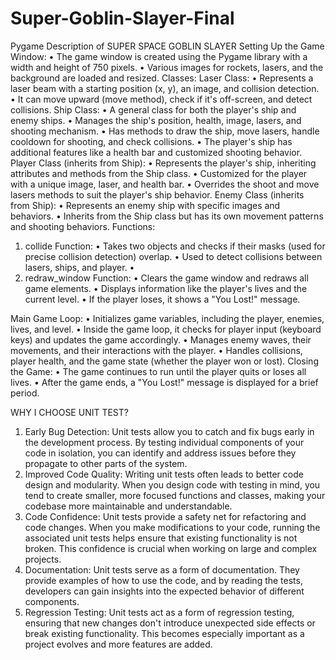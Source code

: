 # Super-Goblin-Slayer-Final
Pygame
Description of SUPER SPACE GOBLIN SLAYER
Setting Up the Game Window:
•	The game window is created using the Pygame library with a width and height of 750 pixels.
•	Various images for rockets, lasers, and the background are loaded and resized.
Classes:
Laser Class:
•	Represents a laser beam with a starting position (x, y), an image, and collision detection.
•	It can move upward (move method), check if it's off-screen, and detect collisions.
Ship Class:
•	A general class for both the player's ship and enemy ships.
•	Manages the ship's position, health, image, lasers, and shooting mechanism.
•	Has methods to draw the ship, move lasers, handle cooldown for shooting, and check collisions.
•	The player's ship has additional features like a health bar and customized shooting behavior.
Player Class (inherits from Ship):
•	Represents the player's ship, inheriting attributes and methods from the Ship class.
•	Customized for the player with a unique image, laser, and health bar.
•	Overrides the shoot and move lasers methods to suit the player's ship behavior.
Enemy Class (inherits from Ship):
•	Represents an enemy ship with specific images and behaviors.
•	Inherits from the Ship class but has its own movement patterns and shooting behaviors.
Functions:
1.	collide Function:
•	Takes two objects and checks if their masks (used for precise collision detection) overlap.
•	Used to detect collisions between lasers, ships, and player.
•	
2.	redraw_window Function:
•	Clears the game window and redraws all game elements.
•	Displays information like the player's lives and the current level.
•	If the player loses, it shows a "You Lost!" message.



Main Game Loop:
•	Initializes game variables, including the player, enemies, lives, and level.
•	Inside the game loop, it checks for player input (keyboard keys) and updates the game accordingly.
•	Manages enemy waves, their movements, and their interactions with the player.
•	Handles collisions, player health, and the game state (whether the player won or lost).
Closing the Game:
•	The game continues to run until the player quits or loses all lives.
•	After the game ends, a "You Lost!" message is displayed for a brief period.

WHY I CHOOSE UNIT TEST?
1.	Early Bug Detection: Unit tests allow you to catch and fix bugs early in the development process. By testing individual components of your code in isolation, you can identify and address issues before they propagate to other parts of the system.
2.	Improved Code Quality: Writing unit tests often leads to better code design and modularity. When you design code with testing in mind, you tend to create smaller, more focused functions and classes, making your codebase more maintainable and understandable.
3.	Code Confidence: Unit tests provide a safety net for refactoring and code changes. When you make modifications to your code, running the associated unit tests helps ensure that existing functionality is not broken. This confidence is crucial when working on large and complex projects.
4.	Documentation: Unit tests serve as a form of documentation. They provide examples of how to use the code, and by reading the tests, developers can gain insights into the expected behavior of different components.
5.	Regression Testing: Unit tests act as a form of regression testing, ensuring that new changes don't introduce unexpected side effects or break existing functionality. This becomes especially important as a project evolves and more features are added.


